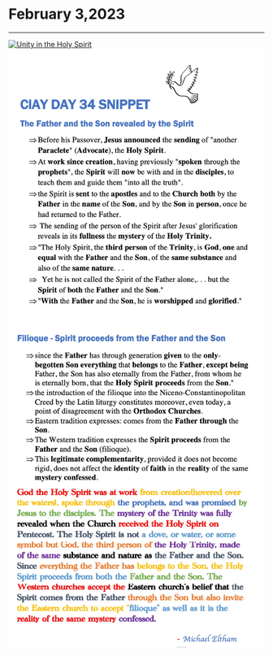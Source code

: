 # February 3,2023
---

[![Unity in the Holy Spirit](https://raw.githubusercontent.com/fernal73/CIAY/main/January/jpgs/Day034.jpg)](https://youtu.be/JpWe10yGaLs "Unity in the Holy Spirit")
![Day 34 Snippet1](https://github.com/fernal73/CIAY/blob/main/February/jpgs/Day34Snippet1.jpg?raw=true)
![Day 34 Snippet2](https://github.com/fernal73/CIAY/blob/main/February/jpgs/Day34Snippet2.jpg?raw=true)
